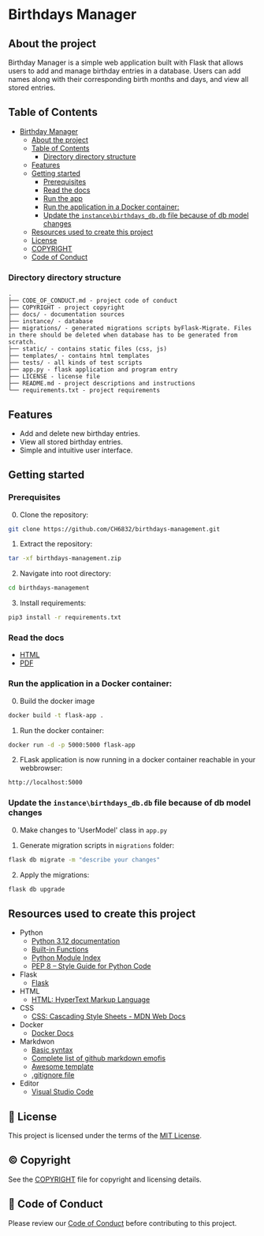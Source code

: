 # Birthdays Manager

## About the project

Birthday Manager is a simple web application built with Flask that allows users to add and manage birthday entries in a database. Users can add names along with their corresponding birth months and days, and view all stored entries.

## Table of Contents
- [Birthday Manager](#birthday-manager)
  - [About the project](#about-the-project)
  - [Table of Contents](#table-of-contents)
    - [Directory directory structure](#directory-directory-structure)
  - [Features](#features)
  - [Getting started](#getting-started)
    - [Prerequisites](#prerequisites)
    - [Read the docs](#read-the-docs)
    - [Run the app](#run-the-app)
    - [Run the application in a Docker container:](#run-the-application-in-a-docker-container)
    - [Update the `instance\birthdays_db.db` file because of db model changes](#update-the-instancebirthdays_dbdb-file-because-of-db-model-changes)
  - [Resources used to create this project](#resources-used-to-create-this-project)
  - [License](#license)
  - [COPYRIGHT](#copyright)
  - [Code of Conduct](#code-of-conduct)

### Directory directory structure

    .
    ├── CODE_OF_CONDUCT.md - project code of conduct
    ├── COPYRIGHT - project copyright
    ├── docs/ - documentation sources
    ├── instance/ - database
    ├── migrations/ - generated migrations scripts byFlask-Migrate. Files in there should be deleted when database has to be generated from scratch.
    ├── static/ - contains static files (css, js)
    ├── templates/ - contains html templates
    ├── tests/ - all kinds of test scripts
    ├── app.py - flask application and program entry
    ├── LICENSE - license file
    ├── README.md - project descriptions and instructions
    └── requirements.txt - project requirements

## Features

* Add and delete new birthday entries.
* View all stored birthday entries.
* Simple and intuitive user interface.

## Getting started

### Prerequisites

0. Clone the repository:

```sh
git clone https://github.com/CH6832/birthdays-management.git
```

1. Extract the repository:

```sh
tar -xf birthdays-management.zip
```

2. Navigate into root directory:

```sh
cd birthdays-management
```

3. Install requirements:

```sh
pip3 install -r requirements.txt
```

### Read the docs

- [HTML](/docs/build/html/index.html)
- [PDF](/docs/build/latex/birthdaysmanagement.pdf)

### Run the application in a Docker container:

0. Build the docker image

```sh
docker build -t flask-app .
```

1. Run the docker container:

```sh
docker run -d -p 5000:5000 flask-app
```

2. FLask application is now running in a docker container reachable in your webbrowser:

```sh
http://localhost:5000
```

### Update the `instance\birthdays_db.db` file because of db model changes

0. Make changes to 'UserModel' class in `app.py`

1. Generate migration scripts in `migrations` folder:

```sh
flask db migrate -m "describe your changes"
```

2. Apply the migrations:

```sh
flask db upgrade
```

## Resources used to create this project

* Python
  * [Python 3.12 documentation](https://docs.python.org/3/)
  * [Built-in Functions](https://docs.python.org/3/library/functions.html)
  * [Python Module Index](https://docs.python.org/3/py-modindex.html)
  * [PEP 8 – Style Guide for Python Code](https://peps.python.org/pep-0008/)
* Flask
  * [Flask](https://flask.palletsprojects.com/en/3.0.x/)
* HTML
  * [HTML: HyperText Markup Language](https://developer.mozilla.org/en-US/docs/Web/HTML)
* CSS
  * [CSS: Cascading Style Sheets - MDN Web Docs](https://developer.mozilla.org/en-US/docs/Web/CSS?retiredLocale=de)
* Docker
  * [Docker Docs](https://docs.docker.com/)
* Markdwon
  * [Basic syntax](https://www.markdownguide.org/basic-syntax/)
  * [Complete list of github markdown emofis](https://dev.to/nikolab/complete-list-of-github-markdown-emoji-markup-5aia)
  * [Awesome template](http://github.com/Human-Activity-Recognition/blob/main/README.md)
  * [.gitignore file](https://git-scm.com/docs/gitignore)
* Editor
  * [Visual Studio Code](https://code.visualstudio.com/)

## :bookmark: License

This project is licensed under the terms of the [MIT License](LICENSE).

## :copyright: Copyright

See the [COPYRIGHT](COPYRIGHT) file for copyright and licensing details.

## :straight_ruler: Code of Conduct

Please review our [Code of Conduct](CODE_OF_CONDUCT.md) before contributing to this project.
